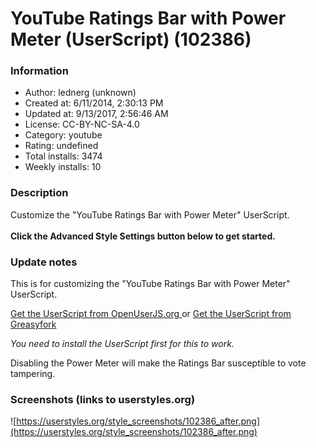 # YouTube Ratings Bar with Power Meter (UserScript) (102386)

### Information
- Author: lednerg (unknown)
- Created at: 6/11/2014, 2:30:13 PM
- Updated at: 9/13/2017, 2:56:46 AM
- License:  CC-BY-NC-SA-4.0
- Category: youtube
- Rating: undefined
- Total installs: 3474
- Weekly installs: 10


### Description
Customize the "YouTube Ratings Bar with Power Meter" UserScript.
<br><br>
<b>Click the Advanced Style Settings button below to get started.</b>

### Update notes
This is for customizing the "YouTube Ratings Bar with Power Meter" UserScript.

<a href="https://openuserjs.org/scripts/lednerg/Youtube_Video_Ratings_Bar_with_Power_Meter">Get the UserScript from OpenUserJS.org </a>
or
<a href="https://greasyfork.org/scripts/2302-youtube-video-ratings-bar-with-power-meter"> Get the UserScript from Greasyfork </a>

<em>You need to install the UserScript first for this to work.</em>

Disabling the Power Meter will make the Ratings Bar susceptible to vote tampering.

### Screenshots (links to userstyles.org)
![https://userstyles.org/style_screenshots/102386_after.png](https://userstyles.org/style_screenshots/102386_after.png)


